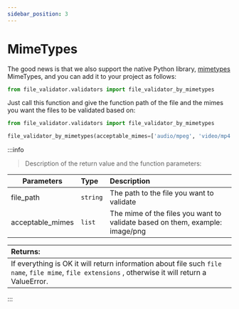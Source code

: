 ```yaml
---
sidebar_position: 3
---
```


# MimeTypes

The good news is that we also support the native Python library, [mimetypes](https://docs.python.org/3/library/mimetypes.html) MimeTypes, and you can add it to your project as follows:


```python
from file_validator.validators import file_validator_by_mimetypes
```

Just call this function and give the function path of the file and the mimes
you want the files to be validated based on:

```python
from file_validator.validators import file_validator_by_mimetypes

file_validator_by_mimetypes(acceptable_mimes=['audio/mpeg', 'video/mp4'], file_path='/path/to/file')
```


:::info

> Description of the return value and the function parameters:

| Parameters | Type         | Description     |
|-----------|:-------------|:------|
| file_path | ```string``` | The path to the file you want to validate  |
| acceptable_mimes     | `list`       | The mime of the files you want to validate based on them, example: image/png   |

| Returns:|
|:----------|
| If everything is OK it will return information about file such `file name`, `file mime`, `file extensions` , otherwise it will return a ValueError. |


:::

